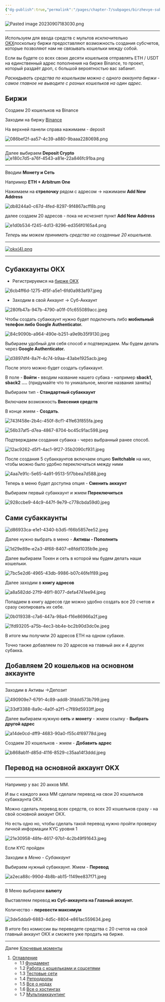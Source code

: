```yaml
---
{"dg-publish":true,"permalink":"/pages/chapter-7/subpages/birzhevye-subakkaunty/"}
---
```



![Pasted image 20230907183030.png]()

---

Используем для ввода средств с мультов исключительно [OKX](https://okx.com/join/10808547)поскольку биржи предоставляют возможность создания субсчетов, которые позволяют нам не связывать кошельки между собой.

Если вы будете со всех своих десяти кошельков отправлять ETH / USDT на единственный адрес пополнения на бирже Binance, то проект, который раздаёт дроп, с большой вероятностью вас забанит.

_Раскидывать средства по кошелькам можно с одного аккаунта биржи - самое главное не выводите с разных кошельков на один адрес._

## Биржи

Создаем 20 кошельков на Binance

Заходим на биржу [Binance](https://www.binance.com/ru/activity/referral-entry/CPA?ref=CPA_00SIFB7OGM)

На верхней панели справа нажимаем - deposit

![086bef2f-aa57-4c39-a880-9baaa2280698.png](https://img1.teletype.in/files/08/6b/086bef2f-aa57-4c39-a880-9baaa2280698.png)

---

Далее выбираем **Deposit Crypto**  
![e180c7d5-a76f-4543-a81e-22a846fc91ba.png](https://img3.teletype.in/files/e1/80/e180c7d5-a76f-4543-a81e-22a846fc91ba.png)

---

Вводим **Монету и Сеть**

Например **ETH + Arbitrum One**

Нажимаем на **стрелочку** рядом с адресом -> нажимаем **Add New Address**

![db8244a0-c67d-4fed-8297-9f4867acff8b.png](https://img2.teletype.in/files/db/82/db8244a0-c67d-4fed-8297-9f4867acff8b.png)

далее создаем 20 адресов - пока не исчезнет пункт **Add New Address**

![e1d0b534-f245-4d13-8296-ed356f0165a4.png](https://img3.teletype.in/files/e1/d0/e1d0b534-f245-4d13-8296-ed356f0165a4.png)

_Теперь мы можем принимать средства на созданные 20 кошельков._

---

[![okx(4).png](https://publish-01.obsidian.md/access/fbfb77c9d75575cb2f047f49966a5098/%D0%A4%D0%B0%D0%B9%D0%BB%D1%8B/IMG/modul%20last/okx(4).png?ts=1710194400000&sig=ae1399fe6ee7eb25cfb1f13ffe7054163e47846ddcb82e0780d4e7e3f1dd76c1)](https://youtu.be/XTp4qgw1kMs)

---

## Субаккаунты ОКХ

* Регистрируемся на [бирже OKX](https://www.okx.com/join/9162333)[](https://www.okx.com/ru/account/register)

![6cb4ff6d-1275-4f5f-a5e1-6fd0a983af97.jpeg](https://img3.teletype.in/files/6c/b4/6cb4ff6d-1275-4f5f-a5e1-6fd0a983af97.jpeg)

* Заходим в свой Аккаунт -> Суб-Аккаунт

![280fb47a-947b-4790-a01f-01c655089acc.jpeg](https://img3.teletype.in/files/28/0f/280fb47a-947b-4790-a01f-01c655089acc.jpeg)

Чтобы создать субаккаунт нужно будет подключить либо **мобильный телефон либо Google Authenticator.**

![84c9090b-a964-490e-b251-a9e9b35f9130.jpeg](https://img1.teletype.in/files/84/c9/84c9090b-a964-490e-b251-a9e9b35f9130.jpeg)

Выбираем удобный для себя способ и подтверждаем. Мы будем делать через **Google Authenticator.**

![d3897df4-8a7f-4c74-b9aa-43abe1925acb.jpeg](https://img2.teletype.in/files/d3/89/d3897df4-8a7f-4c74-b9aa-43abe1925acb.jpeg)

После этого можно будет создать субаккаунт.

В поле - **Войти -** вводим название нашего субака - например **sback1, sback2 ....** (придумайте что то уникальное, многие названия заняты)

Выбираем тип - **Стандартный субаккаунт**

Включаем возможность **Внесения средств**

В конце жмем - **Создать**.

![743f458e-2b4c-450f-8cf1-41fe63f855fa.jpeg](https://img4.teletype.in/files/74/3f/743f458e-2b4c-450f-8cf1-41fe63f855fa.jpeg)

![56b37af5-d7ea-4867-8704-bc45c91ac598.jpeg](https://img2.teletype.in/files/56/b3/56b37af5-d7ea-4867-8704-bc45c91ac598.jpeg)

Подтверждаем создания субакка - через выбранный ранее способ.

![12ac9262-d5f1-4ac1-9f27-35b2090cf931.jpeg](https://img2.teletype.in/files/12/ac/12ac9262-d5f1-4ac1-9f27-35b2090cf931.jpeg)

После создания 5 субаккаунтов включаем опцию **Switchable** на них, чтобы можно было удобно переключаться между ними

![4aa7e91c-5e65-4a91-9513-5f7bbea7d588.jpeg](https://img1.teletype.in/files/4a/a7/4aa7e91c-5e65-4a91-9513-5f7bbea7d588.jpeg)

Теперь в меню будет доступна опция - **Сменить аккаунт**

Выбираем первый субаккаунт и жмем **Переключиться**

![928ccbe9-44c9-447f-9e79-c778cbda59d0.jpeg](https://img2.teletype.in/files/92/8c/928ccbe9-44c9-447f-9e79-c778cbda59d0.jpeg)

## Сами субаккаунты

![d86933ca-e1e1-4340-b3d5-f66b5857ee52.jpeg](https://img2.teletype.in/files/d8/69/d86933ca-e1e1-4340-b3d5-f66b5857ee52.jpeg)

Далее нужно выбрать в меню - **Активы - Пополнить**

![1d29e89e-e2a3-4f68-8407-e8fdd1035b9e.jpeg](https://img2.teletype.in/files/1d/29/1d29e89e-e2a3-4f68-8407-e8fdd1035b9e.jpeg)

Далее выбираем Токен и сеть в которой мы будем делать наши кошельки.

![7bc5e2d6-4965-43db-9986-b07c46fe1f89.jpeg](https://img4.teletype.in/files/7b/c5/7bc5e2d6-4965-43db-9986-b07c46fe1f89.jpeg)

Далее заходим в **книгу адресов**

![a8a582dd-27f9-46f1-8077-defa4741ee94.jpeg](https://img3.teletype.in/files/a8/a5/a8a582dd-27f9-46f1-8077-defa4741ee94.jpeg)

Попадаем в книгу адресов где можно удобно создать все 20 счетов и сразу скопировать их себе.

![0b019338-c7a6-447a-98a4-f16e86966a2f.jpeg](https://img1.teletype.in/files/0b/01/0b019338-c7a6-447a-98a4-f16e86966a2f.jpeg)

![1fd93205-a75b-4ec3-bb4e-bc2b90d3dc0e.jpeg](https://img2.teletype.in/files/1f/d9/1fd93205-a75b-4ec3-bb4e-bc2b90d3dc0e.jpeg)

В итоге мы получили 20 адресов ETH на одном субакке.

Точно также добавляем по 20 адресов на главный акк и 4 других субакка.

## Добавляем 20 кошельков на основном аккаунте

---

Заходим в Активы ->Депозит

![490909e7-6791-4c89-add8-3fddd573b799.jpeg](https://img1.teletype.in/files/49/09/490909e7-6791-4c89-add8-3fddd573b799.jpeg)

![33df3388-8a9c-4a0f-a2f1-c7f89d5933ff.jpeg](https://img4.teletype.in/files/33/df/33df3388-8a9c-4a0f-a2f1-c7f89d5933ff.jpeg)

Далее выбираем нужную **сеть** и **монету** - жмем ссылку - **Выбрать другой адрес**

![a14de0cd-dff9-4683-90a0-f55c4f69778d.jpeg](https://img3.teletype.in/files/a1/4d/a14de0cd-dff9-4683-90a0-f55c4f69778d.jpeg)

Создаем 20 кошельков - жмем - **Добавить адрес**

![b868ab1f-d85d-4116-8529-c35aa14f3ddd.jpeg](https://img4.teletype.in/files/b8/68/b868ab1f-d85d-4116-8529-c35aa14f3ddd.jpeg)

## Перевод на основной аккаунт OKX

---

Например у вас 20 акков ММ.

И вы с каждого акка ММ сделали перевод на свои 20 кошельков субаккаунта ОКХ.

Можно сделать перевод всех средств, со всех 20 кошельков сразу - на свой основной аккаунт ОКХ.

Но есть одно но, чтобы сделать такой перевод нужно пройти проверку личной информации KYC уровня 1

![21e30958-48fe-4617-97b1-4c2b49f91643.jpeg](https://img3.teletype.in/files/21/e3/21e30958-48fe-4617-97b1-4c2b49f91643.jpeg)

Если KYC пройден

Заходим в _Меню - Субаккаунт_

Выбираем нужный субаккаунт. Жмем - **Перевод**

![a2eca88c-990d-4b8b-ab15-1149ee837f71.jpeg](https://img3.teletype.in/files/a2/ec/a2eca88c-990d-4b8b-ab15-1149ee837f71.jpeg)

---

В Меню выбираем **валюту**

Выставляем перевод **из Суб-аккаунта на Главный аккаунт.**

Количество - **перевести максимум**

![3de5dda9-6883-4d5c-8804-e861ac559634.jpeg](https://img4.teletype.in/files/3d/e5/3de5dda9-6883-4d5c-8804-e861ac559634.jpeg)

В итоге без комиссии вы переведете средства с 20 счетов на свой главный аккаунт ОКХ и сможете уже продать на бирже.

---

Далее [Ключевые моменты](https://hackmd.io/3gc3qRwFTZGKFMd9vA9BSQ)

1. [Оглавление](https://hackmd.io/_jJSNrZSRYKfaVAo1c4-Mw)
    - 1.1 [Фундамент](https://hackmd.io/xvWl5vEBRb-fJtuEiAsTdA)
    - 1.2 [Работа с кошельками и соцсетями](https://hackmd.io/xgwypxNlRIaXegOf668-DQ)
    - 1.3 [Тестовые сети](https://hackmd.io/QDzzknJESnq6ENSwcyItpw)
    - 1.4 [Ретродропы](https://hackmd.io/AIV8k_YTTFeDNv7Pk6fJiA)
    - 1.5 [Все о нодах](https://hackmd.io/xNGaD3HaR6SMOE6QmhQLsg)
    - 1.6 [Все о хостингах](https://hackmd.io/TxAsRlSmRvCvhELTQZTmFA)
    - 1.7 [Мультиаккаунтинг](https://hackmd.io/aInAebRES8OgiccMVDhDcw)
